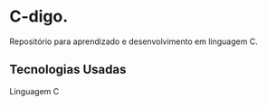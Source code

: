 ﻿# C-digo.
Repositório para aprendizado e desenvolvimento em linguagem C.

## Tecnologias Usadas
Linguagem C


